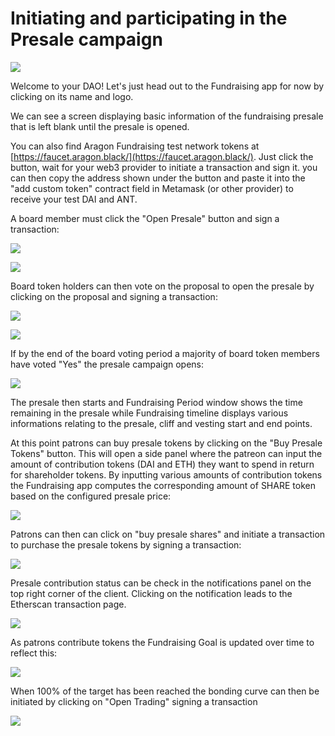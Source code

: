 # Initiating and participating in the Presale campaign

![](../.gitbook/assets/screenshot-2019-10-11-at-13.18.07.png)

Welcome to your DAO! Let's just head out to the Fundraising app for now by clicking on its name and logo.

We can see a screen displaying basic information of the fundraising presale that is left blank until the presale is opened.

You can also find Aragon Fundraising test network tokens at [https://faucet.aragon.black/](https://faucet.aragon.black/). Just click the button, wait for your web3 provider to initiate a transaction and sign it. you can then copy  the address shown under the button and paste it into the "add custom token" contract field in Metamask \(or other provider\) to receive your test DAI and ANT.

A board member must click the "Open Presale" button and sign a transaction:

![](../.gitbook/assets/screenshot-2019-10-11-at-10.42.07.png)

![](../.gitbook/assets/screenshot-2019-10-11-at-10.42.35.png)

Board token holders can then vote on the proposal to open the presale by clicking on the proposal and signing a transaction:

![](../.gitbook/assets/screenshot-2019-10-11-at-10.43.20.png)

![](../.gitbook/assets/screenshot-2019-10-11-at-10.44.50.png)

If by the end of the board voting period a majority of board token members have voted "Yes" the presale campaign opens:

![](../.gitbook/assets/screenshot-2019-10-11-at-10.45.24.png)

The presale then starts and Fundraising Period window shows the time remaining in the presale while Fundraising timeline displays various informations relating to the presale, cliff and vesting start and end points.

At this point patrons can buy presale tokens by clicking on the "Buy Presale Tokens" button. This will open a side panel where the patreon can input the amount of contribution tokens \(DAI and ETH\)  they want to spend in return for shareholder tokens. By inputting various amounts of contribution tokens the Fundraising app computes the corresponding amount of SHARE token based on the configured presale price:

![](../.gitbook/assets/screenshot-2019-10-11-at-10.45.37.png)

Patrons can then can click on "buy presale shares" and initiate a transaction to purchase the presale tokens by signing a transaction:

![](../.gitbook/assets/screenshot-2019-10-11-at-10.45.55.png)

Presale contribution status can be check in the notifications panel on the top right corner of the client. Clicking on the notification leads to the Etherscan transaction page.

![](../.gitbook/assets/screenshot-2019-10-11-at-10.46.57.png)

As patrons contribute tokens the Fundraising Goal is updated over time to reflect this:

![](../.gitbook/assets/screenshot-2019-10-11-at-10.48.34.png)

When 100% of the target has been reached the bonding curve can then be initiated by clicking on "Open Trading"  signing a transaction 

![](../.gitbook/assets/screenshot-2019-10-11-at-10.56.07.png)



